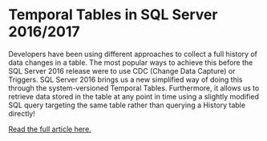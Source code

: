 # Temporal Tables in SQL Server 2016/2017

Developers have been using different approaches to collect a full history of data changes in a table. The most popular ways to achieve this before the SQL Server 2016 release were to use CDC (Change Data Capture) or Triggers. SQL Server 2016 brings us a new simplified way of doing this through the system-versioned Temporal Tables. Furthermore, it allows us to retrieve data stored in the table at any point in time using a slightly modified SQL query targeting the same table rather than querying a History table directly!

[Read the full article here.](https://www.highgoup.com/programming/articles/sql-server/temporal-tables-sql-server-2016-2017)